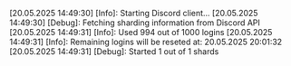 [20.05.2025 14:49:30] [Info]: Starting Discord client...
[20.05.2025 14:49:30] [Debug]: Fetching sharding information from Discord API
[20.05.2025 14:49:31] [Info]: Used 994 out of 1000 logins
[20.05.2025 14:49:31] [Info]: Remaining logins will be reseted at: 20.05.2025 20:01:32
[20.05.2025 14:49:31] [Debug]: Started 1 out of 1 shards
